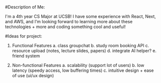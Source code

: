 #Description of Me:

I'm a 4th year CS Major at UCSB! I have some experience with React, Next, and AWS, and I'm looking forward to learning more about these technologies + more and coding something cool and useful!

#Ideas for project:

1. Functional Features
   a. class groupchat
   b. study room booking API
   c. resource upload (notes, lecture slides, papers)
   d. integrate AI helper?
   e. friend system

2. Non-functional Features
   a. scalability (support lot of users)
   b. low latency (speedy access, low buffering times)
   c. intuitive design + ease of use (ui/ux design)
